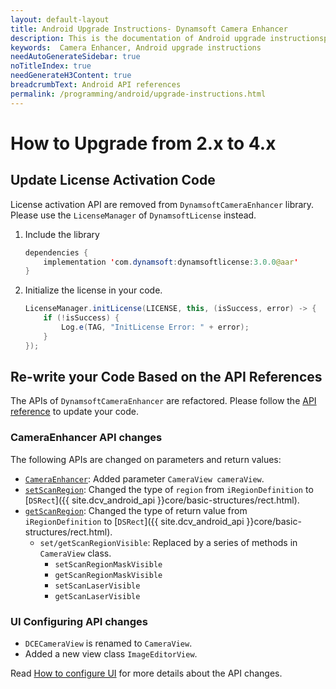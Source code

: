 ```yaml
---
layout: default-layout
title: Android Upgrade Instructions- Dynamsoft Camera Enhancer
description: This is the documentation of Android upgrade instructionspage of Dynamsoft Camera Enhancer.
keywords:  Camera Enhancer, Android upgrade instructions
needAutoGenerateSidebar: true
noTitleIndex: true
needGenerateH3Content: true
breadcrumbText: Android API references
permalink: /programming/android/upgrade-instructions.html
---
```


# How to Upgrade from 2.x to 4.x

## Update License Activation Code

License activation API are removed from `DynamsoftCameraEnhancer` library. Please use the `LicenseManager` of `DynamsoftLicense` instead.

1. Include the library

   ```java
   dependencies {
       implementation 'com.dynamsoft:dynamsoftlicense:3.0.0@aar'
   }
   ```

2. Initialize the license in your code.

   ```java
   LicenseManager.initLicense(LICENSE, this, (isSuccess, error) -> {
       if (!isSuccess) {
           Log.e(TAG, "InitLicense Error: " + error);
       }
   });
   ```

## Re-write your Code Based on the API References

The APIs of `DynamsoftCameraEnhancer` are refactored. Please follow the [API reference](api-reference.md) to update your code.

### CameraEnhancer API changes

The following APIs are changed on parameters and return values:

* [`CameraEnhancer`](primary-api/camera-enhancer.html#cameraenhancer): Added parameter `CameraView cameraView`.
* [`setScanRegion`](primary-api/camera-enhancer.html#setscanregion): Changed the type of `region` from `iRegionDefinition` to [`DSRect`]({{ site.dcv_android_api }}core/basic-structures/rect.html).
* [`getScanRegion`](primary-api/camera-enhancer.html#getscanregion): Changed the type of return value from `iRegionDefinition` to [`DSRect`]({{ site.dcv_android_api }}core/basic-structures/rect.html).
  * `set/getScanRegionVisible`: Replaced by a series of methods in `CameraView` class.
    * `setScanRegionMaskVisible`
    * `getScanRegionMaskVisible`
    * `setScanLaserVisible`
    * `getScanLaserVisible`

### UI Configuring API changes

* `DCECameraView` is renamed to `CameraView`.
* Added a new view class `ImageEditorView`.

Read [How to configure UI](guide/ui-configurations.html) for more details about the API changes.
